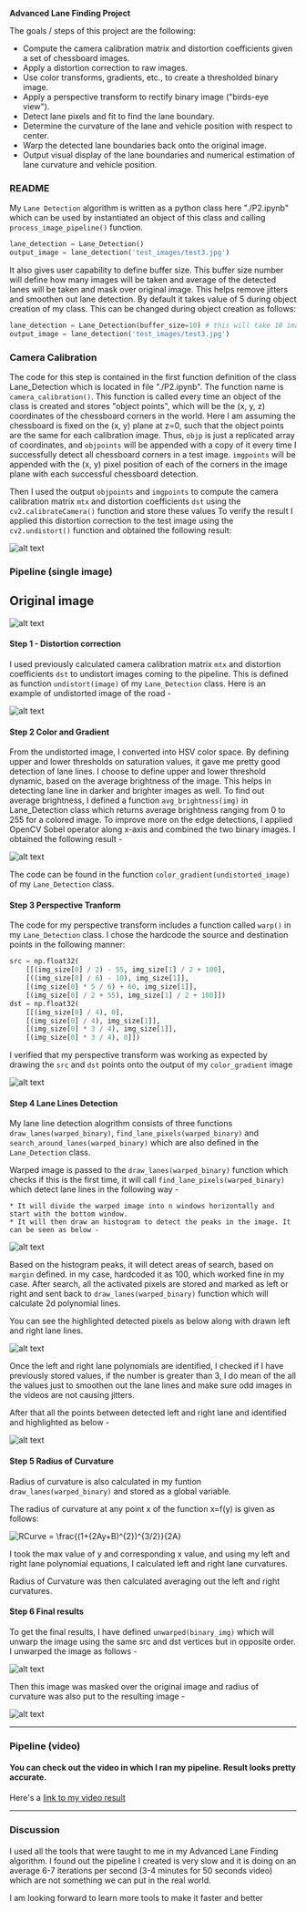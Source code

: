 **Advanced Lane Finding Project**

The goals / steps of this project are the following:

* Compute the camera calibration matrix and distortion coefficients given a set of chessboard images.
* Apply a distortion correction to raw images.
* Use color transforms, gradients, etc., to create a thresholded binary image.
* Apply a perspective transform to rectify binary image ("birds-eye view").
* Detect lane pixels and fit to find the lane boundary.
* Determine the curvature of the lane and vehicle position with respect to center.
* Warp the detected lane boundaries back onto the original image.
* Output visual display of the lane boundaries and numerical estimation of lane curvature and vehicle position.

[//]: # (Image References)

[image1]: ./output_images/undst.jpg "Undistorted"
[image2]: ./output_images/original.jpg "Input Image"
[image3]: ./output_images/clg.jpg "Binary Example"
[image4]: ./output_images/warped.jpg "Warp Example"
[image5]: ./output_images/lanepixels.jpg "Left and Right Lane Detection"
[image6]: ./output_images/lane.jpg "Lane Fill"
[image7]: ./output_images/histogram.jpg "Histogram"
[image8]: ./output_images/result.jpg "Output Image"
[image9]: ./output_images/unwarped.jpg "Unwarped Binary"
[image10]: ./examples/undistort_output.png "Undistort Chessboard"
[video1]: ./output_video.mp4 "Video"

### README

My `Lane Detection` algorithm is written as a python class here "./P2.ipynb" which can be used by instantiated an object of this class and calling `process_image_pipeline()` function.
```python
lane_detection = Lane_Detection()
output_image = lane_detection('test_images/test3.jpg')
```
It also gives user capability to define buffer size. This buffer size number will define how many images will be taken and average of the detected lanes will be taken and mask over original image. This helps remove jitters and smoothen out lane detection. By default it takes value of 5 during object creation of my class. This can be changed during object creation as follows:
```python
lane_detection = Lane_Detection(buffer_size=10) # this will take 10 images and average it out.
output_image = lane_detection('test_images/test3.jpg')
```
### Camera Calibration

The code for this step is contained in the first function definition of the class Lane_Detection which is located in file "./P2.ipynb". The function name is `camera_calibration()`. This function is called every time an object of the class is created and stores "object points", which will be the (x, y, z) coordinates of the chessboard corners in the world. Here I am assuming the chessboard is fixed on the (x, y) plane at z=0, such that the object points are the same for each calibration image.  Thus, `objp` is just a replicated array of coordinates, and `objpoints` will be appended with a copy of it every time I successfully detect all chessboard corners in a test image.  `imgpoints` will be appended with the (x, y) pixel position of each of the corners in the image plane with each successful chessboard detection. 

Then I used the output `objpoints` and `imgpoints` to compute the camera calibration matrix `mtx` and distortion coefficients `dst` using the `cv2.calibrateCamera()` function and store these values 
To verify the result I applied this distortion correction to the test image using the `cv2.undistort()` function and obtained the following result: 

![alt text][image10]

### Pipeline (single image)

## Original image

![alt text][image2]

#### Step 1 - Distortion correction

I used previously calculated camera calibration matrix `mtx` and distortion coefficients `dst` to undistort images coming to the pipeline. This is defined as function `undistort(image)` of my `Lane_Detection` class. Here is an example of undistorted image of the road -

![alt text][image1]

#### Step 2 Color and Gradient

From the undistorted image, I converted into HSV color space. By defining upper and lower thresholds on saturation values, it gave me pretty good detection of lane lines. 
I choose to define upper and lower threshold dynamic, based on the average brightness of the image. This helps in detecting lane line in darker and brighter images as well. To find out average brightness, I defined a function `avg_brightness(img)` in Lane_Detection class which returns average brightness ranging from 0 to 255 for a colored image.
To improve more on the edge detections, I applied OpenCV Sobel operator along x-axis and combined the two binary images.
I obtained the following result -

![alt text][image3]

The code can be found in the function `color_gradient(undistorted_image)` of my `Lane_Detection` class.

#### Step 3 Perspective Tranform

The code for my perspective transform includes a function called `warp()` in my `Lane_Detection` class. I chose the hardcode the source and destination points in the following manner:

```python
src = np.float32(
    [[(img_size[0] / 2) - 55, img_size[1] / 2 + 100],
    [((img_size[0] / 6) - 10), img_size[1]],
    [(img_size[0] * 5 / 6) + 60, img_size[1]],
    [(img_size[0] / 2 + 55), img_size[1] / 2 + 100]])
dst = np.float32(
    [[(img_size[0] / 4), 0],
    [(img_size[0] / 4), img_size[1]],
    [(img_size[0] * 3 / 4), img_size[1]],
    [(img_size[0] * 3 / 4), 0]])
```
I verified that my perspective transform was working as expected by drawing the `src` and `dst` points onto the output of my `color_gradient` image

![alt text][image4]

#### Step 4 Lane Lines Detection

My lane line detection alogrithm consists of three functions `draw_lanes(warped_binary)`, `find_lane_pixels(warped_binary)` and `search_around_lanes(warped_binary)` which are also defined in the `Lane_Detection` class.

Warped image is passed to the `draw_lanes(warped_binary)` function which checks if this is the first time, it will call `find_lane_pixels(warped_binary)` which detect lane lines in the following way -

    * It will divide the warped image into n windows horizontally and start with the bottom window.
    * It will then draw an histogram to detect the peaks in the image. It can be seen as below -

![alt text][image7]

Based on the histogram peaks, it will detect areas of search, based on `margin` defined. in my case, hardcoded it as 100, which worked fine in my case. After search, all the activated pixels are stored and marked as left or right and sent back to `draw_lanes(warped_binary)` function which will calculate 2d polynomial lines.

You can see the highlighted detected pixels as below along with drawn left and right lane lines.
    
![alt text][image5]

Once the left and right lane polynomials are identified, I checked if I have previously stored values, if the number is greater than 3, I do mean of the all the values just to smoothen out the lane lines and make sure odd images in the videos are not causing jitters.

After that all the points between detected left and right lane and identified and highlighted as below -

![alt text][image6]


#### Step 5 Radius of Curvature

Radius of curvature is also calculated in my funtion `draw_lanes(warped_binary)` and stored as a global variable.

The radius of curvature at any point x of the function x=f(y) is given as follows:

<img src="https://latex.codecogs.com/gif.latex?RCurve&space;=&space;\frac{(1&plus;(2Ay&plus;B)^{2})^{3/2}}{2A}" title="RCurve = \frac{(1+(2Ay+B)^{2})^{3/2}}{2A}" />

I took the max value of y and corresponding x value, and using my left and right lane polynomial equations, I calculated left and right lane curvatures.

Radius of Curvature was then calculated averaging out the left and right curvatures.

#### Step 6 Final results

To get the final results, I have defined `unwarped(binary_img)` which will unwarp the image using the same src and dst vertices but in opposite order. I unwarped the image as follows -

![alt text][image9]

Then this image was masked over the original image and radius of curvature was also put to the resulting image -

![alt text][image8]

---

### Pipeline (video)

#### You can check out the video in which I ran my pipeline. Result looks pretty accurate.

Here's a [link to my video result](./output_video.mp4)

---

### Discussion

#### 
I used all the tools that were taught to me in my Advanced Lane Finding algorithm. I found out the pipeline I created is very slow and it is doing on an average 6-7 iterations per second (3-4 minutes for 50 seconds video) which are not something we can put in the real world.

I am looking forward to learn more tools to make it faster and better

